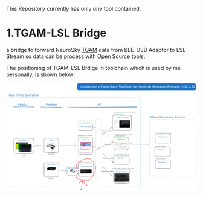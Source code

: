 This Repository currently has only one tool contained.

# 1.TGAM-LSL Bridge
a bridge to forward NeuroSky [TGAM](https://store.neurosky.com/products/eeg-tgam) data from BLE-USB Adaptor to LSL Stream
so data can be process with Open Source tools.

The positioning of TGAM-LSL Brdige in toolchain which is used by me personally, is shown below:

![postion of TGAM-LSL Bridge](Intro_TGAM_LSLBridge.png)
